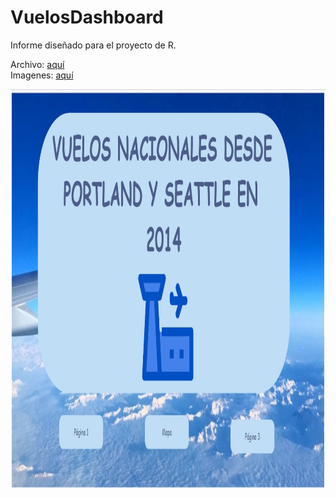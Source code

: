 # VuelosDashboard

Informe diseñado para el proyecto de R.

Archivo: [aquí](https://github.com/Cuadernin/VuelosDashboard/blob/main/PROYECTO.pbix) \
Imagenes: [aquí](https://github.com/Cuadernin/VuelosDashboard/tree/main/Proyecto_R)


<img align="center" src=https://github.com/Cuadernin/VuelosDashboard/blob/main/Proyecto_R/proyecto_r.jpg height="640" width="960"> 
<br/>
